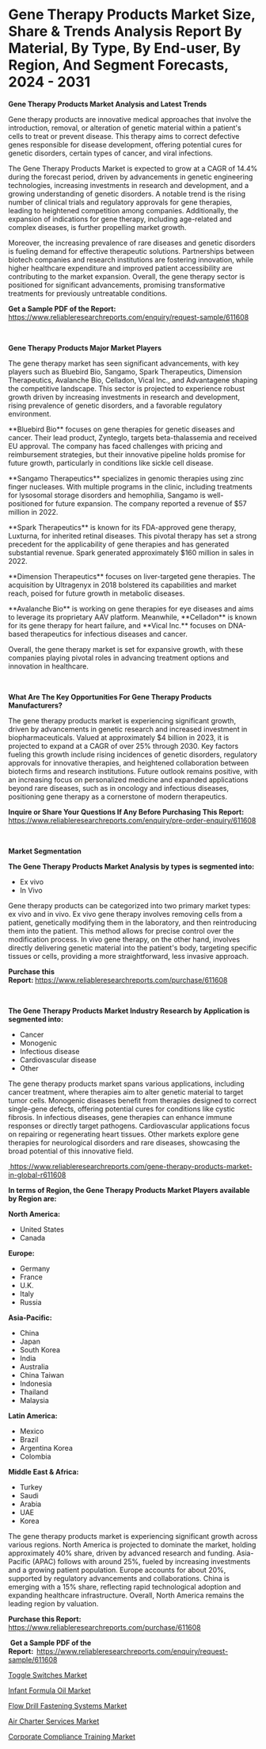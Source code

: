<p><h1>Gene Therapy Products Market Size, Share & Trends Analysis Report By Material, By Type, By End-user, By Region, And Segment Forecasts, 2024 - 2031</h1></p><p><strong>Gene Therapy Products Market Analysis and Latest Trends</strong></p>
<p><p>Gene therapy products are innovative medical approaches that involve the introduction, removal, or alteration of genetic material within a patient's cells to treat or prevent disease. This therapy aims to correct defective genes responsible for disease development, offering potential cures for genetic disorders, certain types of cancer, and viral infections.</p><p>The Gene Therapy Products Market is expected to grow at a CAGR of 14.4% during the forecast period, driven by advancements in genetic engineering technologies, increasing investments in research and development, and a growing understanding of genetic disorders. A notable trend is the rising number of clinical trials and regulatory approvals for gene therapies, leading to heightened competition among companies. Additionally, the expansion of indications for gene therapy, including age-related and complex diseases, is further propelling market growth. </p><p>Moreover, the increasing prevalence of rare diseases and genetic disorders is fueling demand for effective therapeutic solutions. Partnerships between biotech companies and research institutions are fostering innovation, while higher healthcare expenditure and improved patient accessibility are contributing to the market expansion. Overall, the gene therapy sector is positioned for significant advancements, promising transformative treatments for previously untreatable conditions.</p></p>
<p><strong>Get a Sample PDF of the Report:&nbsp;</strong> <a href="https://www.reliableresearchreports.com/enquiry/request-sample/611608?utm_campaign=11&utm_medium=2&utm_source=Github&utm_content=ia&utm_term=29092024&utm_id=gene-therapy-products">https://www.reliableresearchreports.com/enquiry/request-sample/611608</a></p>
<p>&nbsp;</p>
<p><strong>Gene Therapy Products Major Market Players</strong></p>
<p><p>The gene therapy market has seen significant advancements, with key players such as Bluebird Bio, Sangamo, Spark Therapeutics, Dimension Therapeutics, Avalanche Bio, Celladon, Vical Inc., and Advantagene shaping the competitive landscape. This sector is projected to experience robust growth driven by increasing investments in research and development, rising prevalence of genetic disorders, and a favorable regulatory environment.</p><p>**Bluebird Bio** focuses on gene therapies for genetic diseases and cancer. Their lead product, Zynteglo, targets beta-thalassemia and received EU approval. The company has faced challenges with pricing and reimbursement strategies, but their innovative pipeline holds promise for future growth, particularly in conditions like sickle cell disease.</p><p>**Sangamo Therapeutics** specializes in genomic therapies using zinc finger nucleases. With multiple programs in the clinic, including treatments for lysosomal storage disorders and hemophilia, Sangamo is well-positioned for future expansion. The company reported a revenue of $57 million in 2022.</p><p>**Spark Therapeutics** is known for its FDA-approved gene therapy, Luxturna, for inherited retinal diseases. This pivotal therapy has set a strong precedent for the applicability of gene therapies and has generated substantial revenue. Spark generated approximately $160 million in sales in 2022.</p><p>**Dimension Therapeutics** focuses on liver-targeted gene therapies. The acquisition by Ultragenyx in 2018 bolstered its capabilities and market reach, poised for future growth in metabolic diseases.</p><p>**Avalanche Bio** is working on gene therapies for eye diseases and aims to leverage its proprietary AAV platform. Meanwhile, **Celladon** is known for its gene therapy for heart failure, and **Vical Inc.** focuses on DNA-based therapeutics for infectious diseases and cancer. </p><p>Overall, the gene therapy market is set for expansive growth, with these companies playing pivotal roles in advancing treatment options and innovation in healthcare.</p></p>
<p>&nbsp;</p>
<p><strong>What Are The Key Opportunities For Gene Therapy Products Manufacturers?</strong></p>
<p><p>The gene therapy products market is experiencing significant growth, driven by advancements in genetic research and increased investment in biopharmaceuticals. Valued at approximately $4 billion in 2023, it is projected to expand at a CAGR of over 25% through 2030. Key factors fueling this growth include rising incidences of genetic disorders, regulatory approvals for innovative therapies, and heightened collaboration between biotech firms and research institutions. Future outlook remains positive, with an increasing focus on personalized medicine and expanded applications beyond rare diseases, such as in oncology and infectious diseases, positioning gene therapy as a cornerstone of modern therapeutics.</p></p>
<p><strong>Inquire or Share Your Questions If Any Before Purchasing This Report:</strong> <a href="https://www.reliableresearchreports.com/enquiry/pre-order-enquiry/611608?utm_campaign=11&utm_medium=2&utm_source=Github&utm_content=ia&utm_term=29092024&utm_id=gene-therapy-products">https://www.reliableresearchreports.com/enquiry/pre-order-enquiry/611608</a></p>
<p>&nbsp;</p>
<p><strong>Market Segmentation</strong></p>
<p><strong>The Gene Therapy Products Market Analysis by types is segmented into:</strong></p>
<p><ul><li>Ex vivo</li><li>In Vivo</li></ul></p>
<p><p>Gene therapy products can be categorized into two primary market types: ex vivo and in vivo. Ex vivo gene therapy involves removing cells from a patient, genetically modifying them in the laboratory, and then reintroducing them into the patient. This method allows for precise control over the modification process. In vivo gene therapy, on the other hand, involves directly delivering genetic material into the patient's body, targeting specific tissues or cells, providing a more straightforward, less invasive approach.</p></p>
<p><strong>Purchase this Report:&nbsp;</strong><a href="https://www.reliableresearchreports.com/purchase/611608?utm_campaign=11&utm_medium=2&utm_source=Github&utm_content=ia&utm_term=29092024&utm_id=gene-therapy-products">https://www.reliableresearchreports.com/purchase/611608</a></p>
<p>&nbsp;</p>
<p><strong>The Gene Therapy Products Market Industry Research by Application is segmented into:</strong></p>
<p><ul><li>Cancer</li><li>Monogenic</li><li>Infectious disease</li><li>Cardiovascular disease</li><li>Other</li></ul></p>
<p><p>The gene therapy products market spans various applications, including cancer treatment, where therapies aim to alter genetic material to target tumor cells. Monogenic diseases benefit from therapies designed to correct single-gene defects, offering potential cures for conditions like cystic fibrosis. In infectious diseases, gene therapies can enhance immune responses or directly target pathogens. Cardiovascular applications focus on repairing or regenerating heart tissues. Other markets explore gene therapies for neurological disorders and rare diseases, showcasing the broad potential of this innovative field.</p></p>
<p><a href="https://www.reliableresearchreports.com/gene-therapy-products-market-in-global-r611608?utm_campaign=11&utm_medium=2&utm_source=Github&utm_content=ia&utm_term=29092024&utm_id=gene-therapy-products">&nbsp;https://www.reliableresearchreports.com/gene-therapy-products-market-in-global-r611608</a></p>
<p><strong>In terms of Region, the Gene Therapy Products Market Players available by Region are:</strong></p>
<p>
    <p> <strong> North America: </strong>
        <ul>
            <li>United States</li>
            <li>Canada</li>
        </ul>
        </p> 
    <p> <strong> Europe: </strong>
        <ul>
            <li>Germany</li>
            <li>France</li>
            <li>U.K.</li>
            <li>Italy</li>
            <li>Russia</li>
        </ul>
        </p> 
    <p> <strong> Asia-Pacific: </strong>
        <ul>
            <li>China</li>
            <li>Japan</li>
            <li>South Korea</li>
            <li>India</li>
            <li>Australia</li>
            <li>China Taiwan</li>
            <li>Indonesia</li>
            <li>Thailand</li>
            <li>Malaysia</li>
        </ul>
        </p> 
    <p> <strong> Latin America: </strong>
        <ul>
            <li>Mexico</li>
            <li>Brazil</li>
            <li>Argentina Korea</li>
            <li>Colombia</li>
        </ul>
        </p> 
    <p> <strong> Middle East & Africa: </strong>
        <ul>
            <li>Turkey</li>
            <li>Saudi</li>
            <li>Arabia</li>
            <li>UAE</li>
            <li>Korea</li>
        </ul>
    </p>
    </p>
<p><p>The gene therapy products market is experiencing significant growth across various regions. North America is projected to dominate the market, holding approximately 40% share, driven by advanced research and funding. Asia-Pacific (APAC) follows with around 25%, fueled by increasing investments and a growing patient population. Europe accounts for about 20%, supported by regulatory advancements and collaborations. China is emerging with a 15% share, reflecting rapid technological adoption and expanding healthcare infrastructure. Overall, North America remains the leading region by valuation.</p></p>
<p><strong>Purchase this Report: </strong><a href="https://www.reliableresearchreports.com/purchase/611608?utm_campaign=11&utm_medium=2&utm_source=Github&utm_content=ia&utm_term=29092024&utm_id=gene-therapy-products">https://www.reliableresearchreports.com/purchase/611608</a></p>
<p>&nbsp;<strong>Get a Sample PDF of the Report:&nbsp;&nbsp;</strong><a href="https://www.reliableresearchreports.com/enquiry/request-sample/611608?utm_campaign=11&utm_medium=2&utm_source=Github&utm_content=ia&utm_term=29092024&utm_id=gene-therapy-products">https://www.reliableresearchreports.com/enquiry/request-sample/611608</a></p>
<p><strong></strong></p>
<p><p><a href="https://issuu.com/reportprime-2/docs/toggle-switches-market-size-2030.pp_2dee7a04ee0add?utm_campaign=11&utm_medium=2&utm_source=Github&utm_content=ia&utm_term=29092024&utm_id=gene-therapy-products">Toggle Switches Market</a></p><p><a href="https://github.com/StackhouseBerny/Market-Research-Report-List-1/blob/main/infant-formula-oil-market.md?utm_campaign=11&utm_medium=2&utm_source=Github&utm_content=ia&utm_term=29092024&utm_id=gene-therapy-products">Infant Formula Oil Market</a></p><p><a href="https://github.com/KamrulHadi87/Market-Research-Report-List-1/blob/main/flow-drill-fastening-systems-market.md?utm_campaign=11&utm_medium=2&utm_source=Github&utm_content=ia&utm_term=29092024&utm_id=gene-therapy-products">Flow Drill Fastening Systems Market</a></p><p><a href="https://www.linkedin.com/pulse/air-charter-services-market-size-share-analysis-growth-trends-tgerf?trackingId=nvwg5PkxQlCkgb3yPI3nYg%3D%3D&utm_campaign=11&utm_medium=2&utm_source=Github&utm_content=ia&utm_term=29092024&utm_id=gene-therapy-products">Air Charter Services Market</a></p><p><a href="https://www.linkedin.com/pulse/emerging-corporate-compliance-training-market-opportunities-analysis-3m0qf?trackingId=wJWxWpErRcGBTWg8e7coPg%3D%3D&utm_campaign=11&utm_medium=2&utm_source=Github&utm_content=ia&utm_term=29092024&utm_id=gene-therapy-products">Corporate Compliance Training Market</a></p></p>